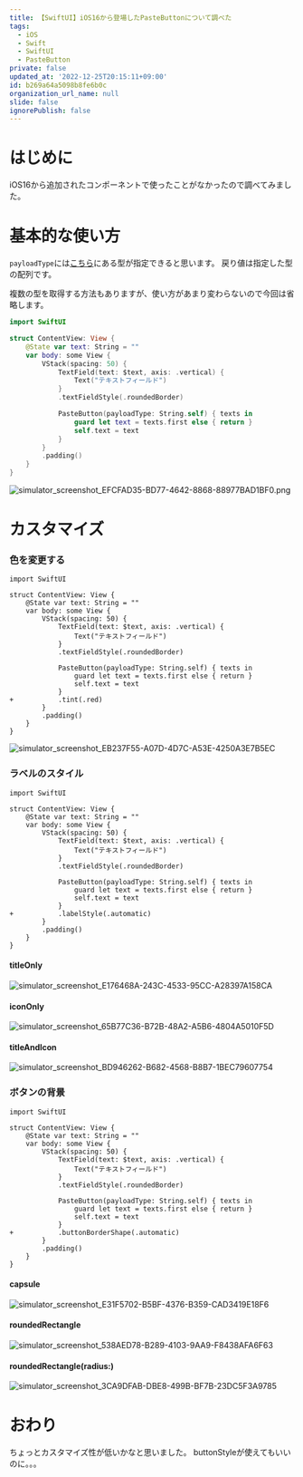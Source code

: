 ```yaml
---
title: 【SwiftUI】iOS16から登場したPasteButtonについて調べた
tags:
  - iOS
  - Swift
  - SwiftUI
  - PasteButton
private: false
updated_at: '2022-12-25T20:15:11+09:00'
id: b269a64a5098b8fe6b0c
organization_url_name: null
slide: false
ignorePublish: false
---
```

# はじめに
iOS16から追加されたコンポーネントで使ったことがなかったので調べてみました。

# 基本的な使い方
`payloadType`には[こちら](https://qiita.com/SNQ-2001/items/093d56fba9bdb9c838e3)にある型が指定できると思います。
戻り値は指定した型の配列です。

複数の型を取得する方法もありますが、使い方があまり変わらないので今回は省略します。

```swift
import SwiftUI

struct ContentView: View {
    @State var text: String = ""
    var body: some View {
        VStack(spacing: 50) {
            TextField(text: $text, axis: .vertical) {
                Text("テキストフィールド")
            }
            .textFieldStyle(.roundedBorder)

            PasteButton(payloadType: String.self) { texts in
                guard let text = texts.first else { return }
                self.text = text
            }
        }
        .padding()
    }
}
```

![simulator_screenshot_EFCFAD35-BD77-4642-8868-88977BAD1BF0.png](https://qiita-image-store.s3.ap-northeast-1.amazonaws.com/0/1745371/18a2c854-64e7-aee2-700c-79fda6e8f82a.png)

# カスタマイズ
### 色を変更する
```diff_swift
import SwiftUI

struct ContentView: View {
    @State var text: String = ""
    var body: some View {
        VStack(spacing: 50) {
            TextField(text: $text, axis: .vertical) {
                Text("テキストフィールド")
            }
            .textFieldStyle(.roundedBorder)

            PasteButton(payloadType: String.self) { texts in
                guard let text = texts.first else { return }
                self.text = text
            }
+           .tint(.red)
        }
        .padding()
    }
}
```
![simulator_screenshot_EB237F55-A07D-4D7C-A53E-4250A3E7B5EC](https://user-images.githubusercontent.com/84154073/209465281-c7a7e6dd-421f-443d-b177-0a413aa5a518.png)

### ラベルのスタイル
```diff_swift
import SwiftUI

struct ContentView: View {
    @State var text: String = ""
    var body: some View {
        VStack(spacing: 50) {
            TextField(text: $text, axis: .vertical) {
                Text("テキストフィールド")
            }
            .textFieldStyle(.roundedBorder)

            PasteButton(payloadType: String.self) { texts in
                guard let text = texts.first else { return }
                self.text = text
            }
+           .labelStyle(.automatic)
        }
        .padding()
    }
}
```
#### titleOnly
![simulator_screenshot_E176468A-243C-4533-95CC-A28397A158CA](https://user-images.githubusercontent.com/84154073/209465344-9c343ec2-9c93-43e7-acef-d8cd9083e0af.png)

#### iconOnly
![simulator_screenshot_65B77C36-B72B-48A2-A5B6-4804A5010F5D](https://user-images.githubusercontent.com/84154073/209465359-4b3437da-8191-4a49-9600-5f9cf747d8c9.png)

#### titleAndIcon
![simulator_screenshot_BD946262-B682-4568-B8B7-1BEC79607754](https://user-images.githubusercontent.com/84154073/209465376-cbced85c-51ba-40f7-b354-2fd1b0e2bee9.png)

### ボタンの背景
```diff_swift
import SwiftUI

struct ContentView: View {
    @State var text: String = ""
    var body: some View {
        VStack(spacing: 50) {
            TextField(text: $text, axis: .vertical) {
                Text("テキストフィールド")
            }
            .textFieldStyle(.roundedBorder)

            PasteButton(payloadType: String.self) { texts in
                guard let text = texts.first else { return }
                self.text = text
            }
+           .buttonBorderShape(.automatic)
        }
        .padding()
    }
}
```

#### capsule
![simulator_screenshot_E31F5702-B5BF-4376-B359-CAD3419E18F6](https://user-images.githubusercontent.com/84154073/209465454-86780796-acdb-4e91-9e82-e7ad8c67ba1b.png)

#### roundedRectangle
![simulator_screenshot_538AED78-B289-4103-9AA9-F8438AFA6F63](https://user-images.githubusercontent.com/84154073/209465464-20ad615e-3c74-4ab5-9b40-bf3fe7631b21.png)

#### roundedRectangle(radius:)
![simulator_screenshot_3CA9DFAB-DBE8-499B-BF7B-23DC5F3A9785](https://user-images.githubusercontent.com/84154073/209465492-c6e5eebd-ad86-4ada-941a-39f09361e5e4.png)

# おわり
ちょっとカスタマイズ性が低いかなと思いました。
buttonStyleが使えてもいいのに。。。
